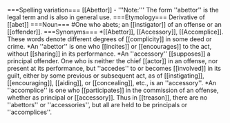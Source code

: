 ===Spelling variation===
[[Abettor]] - '''Note:''' The form ''abettor'' is the legal term and is also in general use.
===Etymology===
Derivative of [[abet]]
===Noun===
#One who abets; an [[instigator]] of an offense or an [[offender]].
===Synonyms===
*[[Abettor]], [[Accessory]], [[Accomplice]]. These words denote different degrees of [[complicity]] in some deed or crime. 
*An ''abettor'' is one who [[incites]] or [[encourages]] to the act, without [[sharing]] in its performance. 
*An ''accessory'' [[supposes]] a principal offender. One who is neither the chief [[actor]] in an offense, nor present at its performance, but ''accedes'' to or becomes [[involved]] in its guilt, either by some previous or subsequent act, as of [[instigating]], [[encouraging]], [[aiding]], or [[concealing]], etc., is an ''accessory''. 
*An ''accomplice'' is one who [[participates]] in the commission of an offense, whether as principal or [[accessory]]. Thus in [[treason]], there are no ''abettors'' or ''accessories'', but all are held to be principals or ''accomplices''.